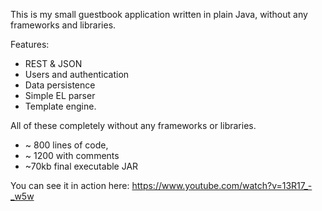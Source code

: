 
This is my small guestbook application written in plain Java, without any frameworks and libraries.

Features:
* REST & JSON
* Users and authentication
* Data persistence
* Simple EL parser
* Template engine.

All of these completely without any frameworks or libraries.

* ~ 800 lines of code,
* ~ 1200 with comments
* ~70kb final executable JAR


You can see it in action here: https://www.youtube.com/watch?v=13R17_-_w5w
